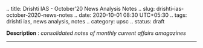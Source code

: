 .. title: Drishti IAS - October'20 News Analysis Notes
.. slug: drishti-ias-october-2020-news-notes
.. date: 2020-10-01 08:30 UTC+05:30
.. tags: drishti ias, news analysis, notes
.. category: upsc
.. status: draft

**Description** : *consolidated notes of monthly current affairs amagazines*

***
<!-- TEASER_END -->